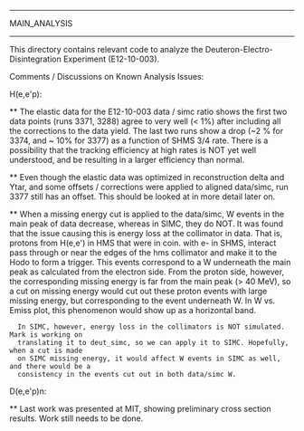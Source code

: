 ****************
 MAIN_ANALYSIS
****************

This directory contains relevant code to analyze the
Deuteron-Electro-Disintegration Experiment (E12-10-003).


Comments / Discussions on Known Analysis Issues:

H(e,e'p):

   ** The elastic data for the E12-10-003 data / simc  ratio shows the
      first two data points (runs 3371, 3288) agree to very well (< 1%)
      after including all the corrections to the data yield. The last two
      runs show a drop (~2 % for 3374, and ~ 10% for 3377) as a function
      of SHMS 3/4 rate.  There is a possibility that the tracking efficiency
      at high rates is NOT yet well understood, and be resulting in a larger
      efficiency than normal. 

   ** Even though the elastic data was optimized in reconstruction delta and
      Ytar, and some offsets / corrections were applied to aligned data/simc,
      run 3377 still has an offset. This should be looked at in more detail
      later on. 

   ** When a missing energy cut is applied to the data/simc, W events in the
      main peak of data decrease, whereas in SIMC, they do NOT. It was found
      that the issue causing this is energy loss at the collimator in data.
      That is, protons from H(e,e') in HMS that were in coin. with e- in SHMS,
      interact pass through or near the edges of the hms collimator and make it to the
      Hodo to form a trigger. This events correspond to a W underneath the main peak 
      as calculated from the electron side. From the proton side, however, the corresponding
      missing energy is far from the main peak (> 40 MeV), so a cut on missing energy would cut
      out these proton events with large missing energy, but corresponding to the event underneath 
      W.  In W vs. Emiss plot, this phenomenon would show up as a horizontal band.
      
      In SIMC, however, energy loss in the collimators is NOT simulated. Mark is working on
      translating it to deut_simc, so we can apply it to SIMC. Hopefully, when a cut is made
      on SIMC missing energy, it would affect W events in SIMC as well, and there would be a 
      consistency in the events cut out in both data/simc W. 



D(e,e'p)n:

   ** Last work was presented at MIT, showing preliminary cross section results.
      Work still needs to be done.
